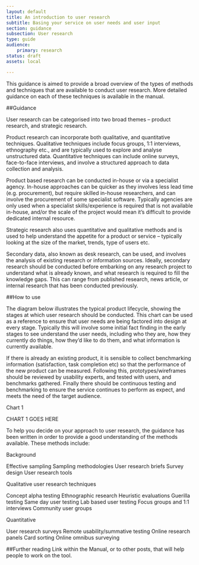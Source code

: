 ```yaml
---
layout: default
title: An introduction to user research
subtitle: Basing your service on user needs and user input
section: guidance
subsection: User research
type: guide 
audience: 
    primary: research 
status: draft
assets: local

---
```


This guidance is aimed to provide a broad overview of the types of methods and techniques that are available to conduct user research. More detailed guidance on each of these techniques is available in the manual. 

##Guidance

User research can be categorised into two broad themes – product research, and strategic research. 

Product research can incorporate both qualitative, and quantitative techniques. Qualitative techniques include focus groups, 1:1 interviews, ethnography etc., and are typically used to explore and analyse unstructured data. Quantitative techniques can include online surveys, face-to-face interviews, and involve a structured approach to data collection and analysis. 

Product based research can be conducted in-house or via a specialist agency. In-house approaches can be quicker as they involves less lead time (e.g. procurement), but require skilled in-house researchers, and can involve the procurement of some specialist software. Typically agencies are only used when a specialist skills/experience is required that is not available in-house, and/or the scale of the project would mean it’s difficult to provide dedicated internal resource. 

Strategic research also uses quantitative and qualitative methods and is used to help understand the appetite for a product or service – typically looking at the size of the market, trends, type of users etc. 

Secondary data, also known as desk research, can be used, and involves the analysis of existing research or information sources.  Ideally, secondary research should be conducted before embarking on any research project to understand what is already known, and what research is required to fill the knowledge gaps.  This can range from published research, news article, or internal research that has been conducted previously.

##How to use

The diagram below illustrates the typical product lifecycle, showing the stages at which user research should be conducted. This chart can be used as a reference to ensure that user needs are being factored into design at every stage. Typically this will involve some initial fact finding in the early stages to see understand the user needs, including who they are, how they currently do things, how they’d like to do them, and what information is currently available. 

If there is already an existing product, it is sensible to collect benchmarking information (satisfaction, task completion etc) so that the performance of the new product can be measured. Following this, prototypes/wireframes should be reviewed by usability experts, and tested with users, and benchmarks gathered.
Finally there should be continuous testing and benchmarking to ensure the service continues to perform as expect, and meets the need of the target audience.

Chart 1

CHART 1 GOES HERE

To help you decide on your approach to user research, the guidance has been written in order to provide a good understanding of the methods available. These methods include:

Background

Effective sampling
Sampling methodologies
User research briefs
Survey design
User research tools
 
Qualitative user research techniques

Concept alpha testing
Ethnographic research
Heuristic evaluations
Guerilla testing
Same day user testing
Lab based user testing
Focus groups and 1:1 interviews
Community user groups

Quantitative

User research surveys
Remote usability/summative testing
Online research panels
Card sorting
Online omnibus surveying

##Further reading
Link within the Manual, or to other posts, that will help people to work on the tool.
